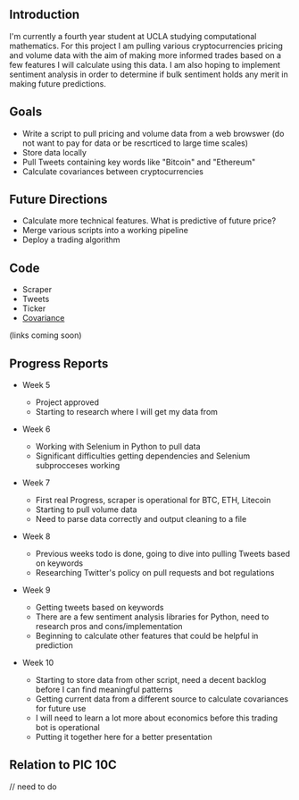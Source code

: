 ## Introduction

I'm currently a fourth year student at UCLA studying computational mathematics. For this project I am pulling various cryptocurrencies pricing and volume data with the aim of making more informed trades based on a few features I will calculate using this data. I am also hoping to implement sentiment analysis in order to determine if bulk sentiment holds any merit in making future predictions. 

## Goals

- Write a script to pull pricing and volume data from a web browswer (do not want to pay for data or be rescrticed to large time scales)
- Store data locally 
- Pull Tweets containing key words like "Bitcoin" and "Ethereum"
- Calculate covariances between cryptocurrencies

## Future Directions

- Calculate more technical features. What is predictive of future price?
- Merge various scripts into a working pipeline
- Deploy a trading algorithm

## Code

- Scraper
- Tweets
- Ticker
- [Covariance](https://raw.githubusercontent.com/scottdet/cryptoProject/master/covariance.py)

(links coming soon)

## Progress Reports 

- Week 5
  - Project approved
  - Starting to research where I will get my data from

- Week 6
  - Working with Selenium in Python to pull data
  - Significant difficulties getting dependencies and Selenium subprocceses working 

- Week 7
  - First real Progress, scraper is operational for BTC, ETH, Litecoin
  - Starting to pull volume data 
  - Need to parse data correctly and output cleaning to a file

- Week 8
  - Previous weeks todo is done, going to dive into pulling Tweets based on keywords
  - Researching Twitter's policy on pull requests and bot regulations
  
- Week 9
  - Getting tweets based on keywords
  - There are a few sentiment analysis libraries for Python, need to research pros and cons/implementation
  - Beginning to calculate other features that could be helpful in prediction

- Week 10
  - Starting to store data from other script, need a decent backlog before I can find meaningful patterns
  - Getting current data from a different source to calculate covariances for future use
  - I will need to learn a lot more about economics before this trading bot is operational
  - Putting it together here for a better presentation
  
## Relation to PIC 10C

// need to do
